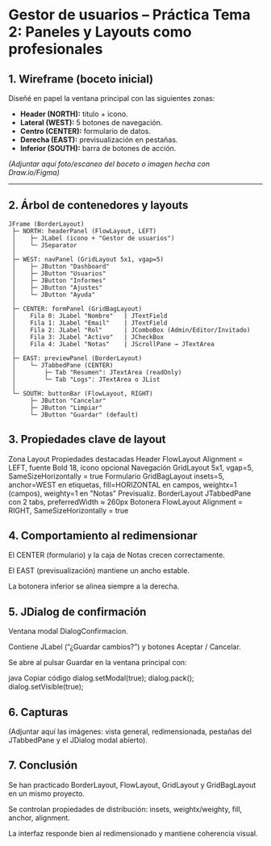 # Gestor de usuarios – Práctica Tema 2: Paneles y Layouts como profesionales

## 1. Wireframe (boceto inicial)
Diseñé en papel la ventana principal con las siguientes zonas:

- **Header (NORTH):** título + icono.
- **Lateral (WEST):** 5 botones de navegación.
- **Centro (CENTER):** formulario de datos.
- **Derecha (EAST):** previsualización en pestañas.
- **Inferior (SOUTH):** barra de botones de acción.

*(Adjuntar aquí foto/escaneo del boceto o imagen hecha con Draw.io/Figma)*

---

## 2. Árbol de contenedores y layouts

```
JFrame (BorderLayout)
 ├─ NORTH: headerPanel (FlowLayout, LEFT)
 │    ├─ JLabel (icono + "Gestor de usuarios")
 │    └─ JSeparator
 │
 ├─ WEST: navPanel (GridLayout 5x1, vgap=5)
 │    ├─ JButton "Dashboard"
 │    ├─ JButton "Usuarios"
 │    ├─ JButton "Informes"
 │    ├─ JButton "Ajustes"
 │    └─ JButton "Ayuda"
 │
 ├─ CENTER: formPanel (GridBagLayout)
 │    Fila 0: JLabel "Nombre"   | JTextField
 │    Fila 1: JLabel "Email"    | JTextField
 │    Fila 2: JLabel "Rol"      | JComboBox (Admin/Editor/Invitado)
 │    Fila 3: JLabel "Activo"   | JCheckBox
 │    Fila 4: JLabel "Notas"    | JScrollPane → JTextArea
 │
 ├─ EAST: previewPanel (BorderLayout)
 │    └─ JTabbedPane (CENTER)
 │        ├─ Tab "Resumen": JTextArea (readOnly)
 │        └─ Tab "Logs": JTextArea o JList
 │
 └─ SOUTH: buttonBar (FlowLayout, RIGHT)
      ├─ JButton "Cancelar"
      ├─ JButton "Limpiar"
      └─ JButton "Guardar" (default)
```

## 3. Propiedades clave de layout
Zona	Layout	Propiedades destacadas
Header	FlowLayout	Alignment = LEFT, fuente Bold 18, icono opcional
Navegación	GridLayout	5x1, vgap=5, SameSizeHorizontally = true
Formulario	GridBagLayout	insets=5, anchor=WEST en etiquetas, fill=HORIZONTAL en campos, weightx=1 (campos), weighty=1 en "Notas"
Previsualiz.	BorderLayout	JTabbedPane con 2 tabs, preferredWidth ≈ 260px
Botonera	FlowLayout	Alignment = RIGHT, SameSizeHorizontally = true

## 4. Comportamiento al redimensionar
El CENTER (formulario) y la caja de Notas crecen correctamente.

El EAST (previsualización) mantiene un ancho estable.

La botonera inferior se alinea siempre a la derecha.

## 5. JDialog de confirmación
Ventana modal DialogConfirmacion.

Contiene JLabel (“¿Guardar cambios?”) y botones Aceptar / Cancelar.

Se abre al pulsar Guardar en la ventana principal con:

java
Copiar código
dialog.setModal(true);
dialog.pack();
dialog.setVisible(true);
## 6. Capturas
(Adjuntar aquí las imágenes: vista general, redimensionada, pestañas del JTabbedPane y el JDialog modal abierto).

## 7. Conclusión
Se han practicado BorderLayout, FlowLayout, GridLayout y GridBagLayout en un mismo proyecto.

Se controlan propiedades de distribución: insets, weightx/weighty, fill, anchor, alignment.

La interfaz responde bien al redimensionado y mantiene coherencia visual.
